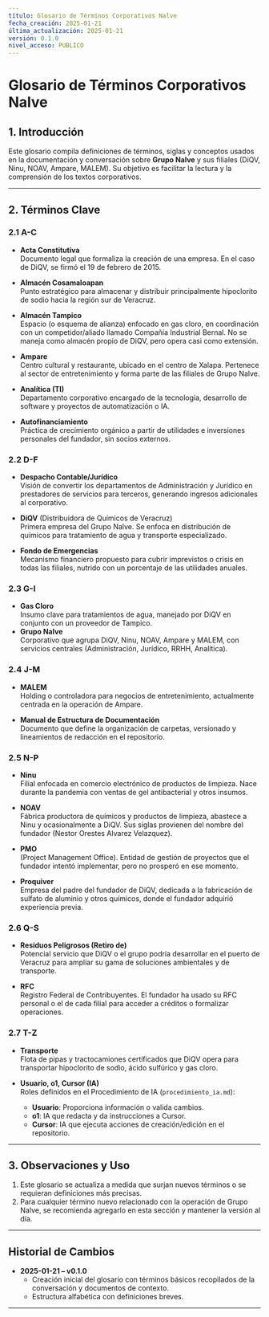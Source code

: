 ```yaml
---
título: Glosario de Términos Corporativos Nalve
fecha_creación: 2025-01-21
última_actualización: 2025-01-21
versión: 0.1.0
nivel_acceso: PUBLICO
---
```

# Glosario de Términos Corporativos Nalve

## 1. Introducción
Este glosario compila definiciones de términos, siglas y conceptos usados en la documentación y conversación sobre **Grupo Nalve** y sus filiales (DiQV, Ninu, NOAV, Ampare, MALEM). Su objetivo es facilitar la lectura y la comprensión de los textos corporativos.

---

## 2. Términos Clave

### 2.1 A-C

- **Acta Constitutiva**  
  Documento legal que formaliza la creación de una empresa. En el caso de DiQV, se firmó el 19 de febrero de 2015.

- **Almacén Cosamaloapan**  
  Punto estratégico para almacenar y distribuir principalmente hipoclorito de sodio hacia la región sur de Veracruz.

- **Almacén Tampico**  
  Espacio (o esquema de alianza) enfocado en gas cloro, en coordinación con un competidor/aliado llamado Compañía Industrial Bernal. No se maneja como almacén propio de DiQV, pero opera casi como extensión.

- **Ampare**  
  Centro cultural y restaurante, ubicado en el centro de Xalapa. Pertenece al sector de entretenimiento y forma parte de las filiales de Grupo Nalve.

- **Analítica (TI)**  
  Departamento corporativo encargado de la tecnología, desarrollo de software y proyectos de automatización o IA.

- **Autofinanciamiento**  
  Práctica de crecimiento orgánico a partir de utilidades e inversiones personales del fundador, sin socios externos.

### 2.2 D-F

- **Despacho Contable/Jurídico**  
  Visión de convertir los departamentos de Administración y Jurídico en prestadores de servicios para terceros, generando ingresos adicionales al corporativo.

- **DiQV** (Distribuidora de Químicos de Veracruz)  
  Primera empresa del Grupo Nalve. Se enfoca en distribución de químicos para tratamiento de agua y transporte especializado.

- **Fondo de Emergencias**  
  Mecanismo financiero propuesto para cubrir imprevistos o crisis en todas las filiales, nutrido con un porcentaje de las utilidades anuales.

### 2.3 G-I

- **Gas Cloro**  
  Insumo clave para tratamientos de agua, manejado por DiQV en conjunto con un proveedor de Tampico.  
- **Grupo Nalve**  
  Corporativo que agrupa DiQV, Ninu, NOAV, Ampare y MALEM, con servicios centrales (Administración, Jurídico, RRHH, Analítica).

### 2.4 J-M

- **MALEM**  
  Holding o controladora para negocios de entretenimiento, actualmente centrada en la operación de Ampare.

- **Manual de Estructura de Documentación**  
  Documento que define la organización de carpetas, versionado y lineamientos de redacción en el repositorio.

### 2.5 N-P

- **Ninu**  
  Filial enfocada en comercio electrónico de productos de limpieza. Nace durante la pandemia con ventas de gel antibacterial y otros insumos.

- **NOAV**  
  Fábrica productora de químicos y productos de limpieza, abastece a Ninu y ocasionalmente a DiQV. Sus siglas provienen del nombre del fundador (Nestor Orestes Alvarez Velazquez).

- **PMO**  
  (Project Management Office). Entidad de gestión de proyectos que el fundador intentó implementar, pero no prosperó en ese momento.

- **Proquiver**  
  Empresa del padre del fundador de DiQV, dedicada a la fabricación de sulfato de aluminio y otros químicos, donde el fundador adquirió experiencia previa.

### 2.6 Q-S

- **Residuos Peligrosos (Retiro de)**  
  Potencial servicio que DiQV o el grupo podría desarrollar en el puerto de Veracruz para ampliar su gama de soluciones ambientales y de transporte.

- **RFC**  
  Registro Federal de Contribuyentes. El fundador ha usado su RFC personal o el de cada filial para acceder a créditos o formalizar operaciones.

### 2.7 T-Z

- **Transporte**  
  Flota de pipas y tractocamiones certificados que DiQV opera para transportar hipoclorito de sodio, ácido sulfúrico y gas cloro.

- **Usuario, o1, Cursor (IA)**  
  Roles definidos en el Procedimiento de IA (`procedimiento_ia.md`):  
  - **Usuario**: Proporciona información o valida cambios.  
  - **o1**: IA que redacta y da instrucciones a Cursor.  
  - **Cursor**: IA que ejecuta acciones de creación/edición en el repositorio.

---

## 3. Observaciones y Uso
1. Este glosario se actualiza a medida que surjan nuevos términos o se requieran definiciones más precisas.  
2. Para cualquier término nuevo relacionado con la operación de Grupo Nalve, se recomienda agregarlo en esta sección y mantener la versión al día.

---

## Historial de Cambios
- **2025-01-21 – v0.1.0**  
  - Creación inicial del glosario con términos básicos recopilados de la conversación y documentos de contexto.  
  - Estructura alfabética con definiciones breves.

---